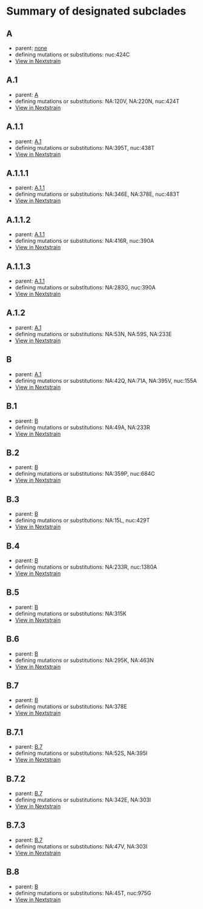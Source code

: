 # Summary of designated subclades
## A
 * parent: [none](#none)
 * defining mutations or substitutions: nuc:424C
 * [View in Nextstrain](https://nextstrain.org/flu/seasonal/vic/na/6y?branchLabel=Subclade&c=subclade&label=Subclade:A)

## A.1
 * parent: [A](#A)
 * defining mutations or substitutions: NA:120V, NA:220N, nuc:424T
 * [View in Nextstrain](https://nextstrain.org/flu/seasonal/vic/na/6y?branchLabel=Subclade&c=subclade&label=Subclade:A.1)

## A.1.1
 * parent: [A.1](#A1)
 * defining mutations or substitutions: NA:395T, nuc:438T
 * [View in Nextstrain](https://nextstrain.org/flu/seasonal/vic/na/6y?branchLabel=Subclade&c=subclade&label=Subclade:A.1.1)

## A.1.1.1
 * parent: [A.1.1](#A11)
 * defining mutations or substitutions: NA:346E, NA:378E, nuc:483T
 * [View in Nextstrain](https://nextstrain.org/flu/seasonal/vic/na/6y?branchLabel=Subclade&c=subclade&label=Subclade:A.1.1.1)

## A.1.1.2
 * parent: [A.1.1](#A11)
 * defining mutations or substitutions: NA:416R, nuc:390A
 * [View in Nextstrain](https://nextstrain.org/flu/seasonal/vic/na/6y?branchLabel=Subclade&c=subclade&label=Subclade:A.1.1.2)

## A.1.1.3
 * parent: [A.1.1](#A11)
 * defining mutations or substitutions: NA:283G, nuc:390A
 * [View in Nextstrain](https://nextstrain.org/flu/seasonal/vic/na/6y?branchLabel=Subclade&c=subclade&label=Subclade:A.1.1.3)

## A.1.2
 * parent: [A.1](#A1)
 * defining mutations or substitutions: NA:53N, NA:59S, NA:233E
 * [View in Nextstrain](https://nextstrain.org/flu/seasonal/vic/na/6y?branchLabel=Subclade&c=subclade&label=Subclade:A.1.2)

## B
 * parent: [A.1](#A1)
 * defining mutations or substitutions: NA:42Q, NA:71A, NA:395V, nuc:155A
 * [View in Nextstrain](https://nextstrain.org/flu/seasonal/vic/na/6y?branchLabel=Subclade&c=subclade&label=Subclade:B)

## B.1
 * parent: [B](#B)
 * defining mutations or substitutions: NA:49A, NA:233R
 * [View in Nextstrain](https://nextstrain.org/flu/seasonal/vic/na/6y?branchLabel=Subclade&c=subclade&label=Subclade:B.1)

## B.2
 * parent: [B](#B)
 * defining mutations or substitutions: NA:359P, nuc:684C
 * [View in Nextstrain](https://nextstrain.org/flu/seasonal/vic/na/6y?branchLabel=Subclade&c=subclade&label=Subclade:B.2)

## B.3
 * parent: [B](#B)
 * defining mutations or substitutions: NA:15L, nuc:429T
 * [View in Nextstrain](https://nextstrain.org/flu/seasonal/vic/na/6y?branchLabel=Subclade&c=subclade&label=Subclade:B.3)

## B.4
 * parent: [B](#B)
 * defining mutations or substitutions: NA:233R, nuc:1380A
 * [View in Nextstrain](https://nextstrain.org/flu/seasonal/vic/na/6y?branchLabel=Subclade&c=subclade&label=Subclade:B.4)

## B.5
 * parent: [B](#B)
 * defining mutations or substitutions: NA:315K
 * [View in Nextstrain](https://nextstrain.org/flu/seasonal/vic/na/6y?branchLabel=Subclade&c=subclade&label=Subclade:B.5)

## B.6
 * parent: [B](#B)
 * defining mutations or substitutions: NA:295K, NA:463N
 * [View in Nextstrain](https://nextstrain.org/flu/seasonal/vic/na/6y?branchLabel=Subclade&c=subclade&label=Subclade:B.6)

## B.7
 * parent: [B](#B)
 * defining mutations or substitutions: NA:378E
 * [View in Nextstrain](https://nextstrain.org/flu/seasonal/vic/na/6y?branchLabel=Subclade&c=subclade&label=Subclade:B.7)

## B.7.1
 * parent: [B.7](#B7)
 * defining mutations or substitutions: NA:52S, NA:395I
 * [View in Nextstrain](https://nextstrain.org/flu/seasonal/vic/na/6y?branchLabel=Subclade&c=subclade&label=Subclade:B.7.1)

## B.7.2
 * parent: [B.7](#B7)
 * defining mutations or substitutions: NA:342E, NA:303I
 * [View in Nextstrain](https://nextstrain.org/flu/seasonal/vic/na/6y?branchLabel=Subclade&c=subclade&label=Subclade:B.7.2)

## B.7.3
 * parent: [B.7](#B7)
 * defining mutations or substitutions: NA:47V, NA:303I
 * [View in Nextstrain](https://nextstrain.org/flu/seasonal/vic/na/6y?branchLabel=Subclade&c=subclade&label=Subclade:B.7.3)

## B.8
 * parent: [B](#B)
 * defining mutations or substitutions: NA:45T, nuc:975G
 * [View in Nextstrain](https://nextstrain.org/flu/seasonal/vic/na/6y?branchLabel=Subclade&c=subclade&label=Subclade:B.8)

